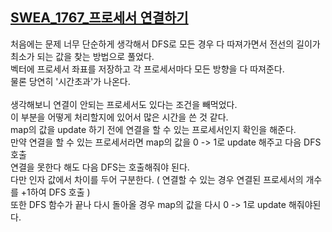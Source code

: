 ## [SWEA_1767_프로세서 연결하기](https://swexpertacademy.com/main/code/problem/problemDetail.do?contestProbId=AV4suNtaXFEDFAUf)


처음에는 문제 너무 단순하게 생각해서 DFS로 모든 경우 다 따져가면서 전선의 길이가 최소가 되는 값을 찾는 방법으로 풀었다. <br>
벡터에 프로세서 좌표를 저장하고 각 프로세서마다 모든 방향을 다 따져준다. <br>
물론 당연히 '시간초과'가 나온다. <br><br>
생각해보니 연결이 안되는 프로세서도 있다는 조건을 빼먹었다. <br>
이 부분을 어떻게 처리할지에 있어서 많은 시간을 쓴 것 같다. <br>
map의 값을 update 하기 전에 연결을 할 수 있는 프로세서인지 확인을 해준다. <br>
만약 연결을 할 수 있는 프로세서라면 map의 값을 0 -> 1로 update 해주고 다음 DFS 호출 <br>
연결을 못한다 해도 다음 DFS는 호출해줘야 된다.<br>
다만 인자 값에서 차이를 두어 구분한다. ( 연결할 수 있는 경우 연결된 프로세서의 개수를 +1하여 DFS 호출 )  <br>
또한 DFS 함수가 끝나 다시 돌아올 경우 map의 값을 다시 0 -> 1로 update 해줘야된다. <br>
